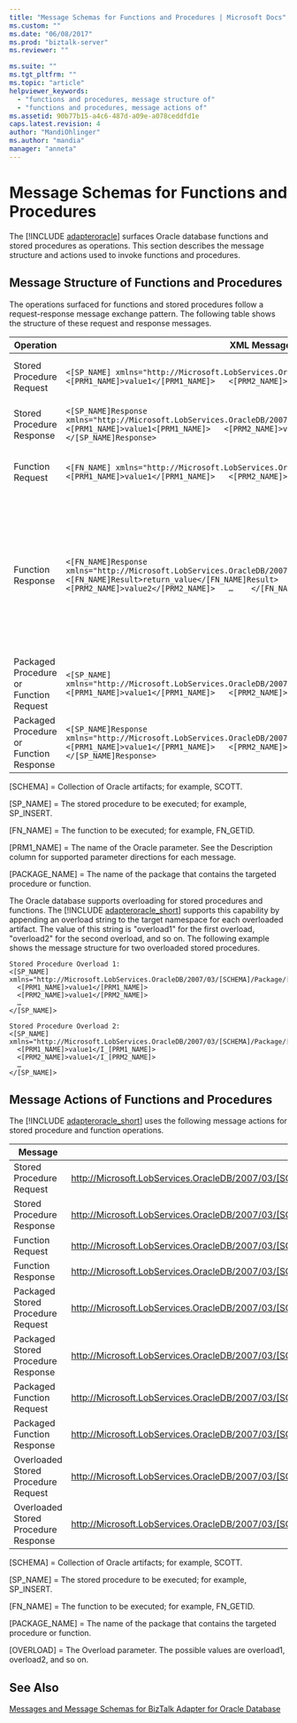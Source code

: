 ```yaml
---
title: "Message Schemas for Functions and Procedures | Microsoft Docs"
ms.custom: ""
ms.date: "06/08/2017"
ms.prod: "biztalk-server"
ms.reviewer: ""

ms.suite: ""
ms.tgt_pltfrm: ""
ms.topic: "article"
helpviewer_keywords: 
  - "functions and procedures, message structure of"
  - "functions and procedures, message actions of"
ms.assetid: 90b77b15-a4c6-487d-a09e-a078ceddfd1e
caps.latest.revision: 4
author: "MandiOhlinger"
ms.author: "mandia"
manager: "anneta"
---
```

# Message Schemas for Functions and Procedures
The [!INCLUDE [adapteroracle](../../includes/adapteroracle-md.md)] surfaces Oracle database functions and stored procedures as operations. This section describes the message structure and actions used to invoke functions and procedures.  

## Message Structure of Functions and Procedures  
 The operations surfaced for functions and stored procedures follow a request-response message exchange pattern. The following table shows the structure of these request and response messages.  

|Operation|XML Message|Description|  
|---------------|-----------------|-----------------|  
|Stored Procedure Request|`<[SP_NAME] xmlns="http://Microsoft.LobServices.OracleDB/2007/03/[SCHEMA]/Procedure">   <[PRM1_NAME]>value1</[PRM1_NAME]>   <[PRM2_NAME]>value2</[PRM2_NAME]>   … </[SP_NAME]>`|Supports Oracle IN and IN OUT parameters in the message body|  
|Stored Procedure Response|`<[SP_NAME]Response xmlns="http://Microsoft.LobServices.OracleDB/2007/03/[SCHEMA]/Procedure">   <[PRM1_NAME]>value1<[PRM1_NAME]>   <[PRM2_NAME]>value2</[PRM2_NAME]>   … </[SP_NAME]Response>`|Supports Oracle OUT and IN OUT parameters in the message body|  
|Function Request|`<[FN_NAME] xmlns="http://Microsoft.LobServices.OracleDB/2007/03/[SCHEMA]/Function">   <[PRM1_NAME]>value1</[PRM1_NAME]>   <[PRM2_NAME]>value2</[PRM2_NAME]>   … </[FN_NAME]>`|Supports Oracle IN and IN OUT parameters in the message body|  
|Function Response|`<[FN_NAME]Response xmlns="http://Microsoft.LobServices.OracleDB/2007/03/[SCHEMA]/Function">   <[FN_NAME]Result>return_value</[FN_NAME]Result>   <[PRM1_NAME]>value1</[PRM1_NAME]>   <[PRM2_NAME]>value2</[PRM2_NAME]>   …    </[FN_NAME]Response>`|Supports Oracle OUT and IN OUT parameters in the message body<br /><br /> - The function return value is returned in the \<[FN_NAME]Result\> element. This is the first element in the response message. It comes before any parameters.|  
|Packaged Procedure or Function Request|`<[SP_NAME] xmlns="http://Microsoft.LobServices.OracleDB/2007/03/[SCHEMA]/Package/[PACKAGE_NAME]">   <[PRM1_NAME]>value1</[PRM1_NAME]>   <[PRM2_NAME]>value2</[PRM2_NAME]>   … </[SP_NAME]>`|Same as Function or Stored Procedure|  
|Packaged Procedure or Function Response|`<[SP_NAME]Response xmlns="http://Microsoft.LobServices.OracleDB/2007/03/[SCHEMA]/Package/[PACKAGE_NAME]">   <[PRM1_NAME]>value1</[PRM1_NAME]>   <[PRM2_NAME]>value2</[PRM2_NAME]>   … </[SP_NAME]Response>`|Same as Function or Stored Procedure|  

 [SCHEMA] = Collection of Oracle artifacts; for example, SCOTT.  

 [SP_NAME] = The stored procedure to be executed; for example, SP_INSERT.  

 [FN_NAME] = The function to be executed; for example, FN_GETID.  

 [PRM1_NAME] = The name of the Oracle parameter. See the Description column for supported parameter directions for each message.  

 [PACKAGE_NAME] = The name of the package that contains the targeted procedure or function.  

 The Oracle database supports overloading for stored procedures and functions. The [!INCLUDE [adapteroracle_short](../../includes/adapteroracle-short-md.md)] supports this capability by appending an overload string to the target namespace for each overloaded artifact. The value of this string is "overload1" for the first overload, "overload2" for the second overload, and so on. The following example shows the message structure for two overloaded stored procedures.  

```  
Stored Procedure Overload 1:  
<[SP_NAME] xmlns="http://Microsoft.LobServices.OracleDB/2007/03/[SCHEMA]/Package/[PACKAGE_NAME]/[SP_NAME]/overload1">    
  <[PRM1_NAME]>value1</[PRM1_NAME]>  
  <[PRM2_NAME]>value1</[PRM2_NAME]>  
  …  
</[SP_NAME]>  

Stored Procedure Overload 2:  
<[SP_NAME] xmlns="http://Microsoft.LobServices.OracleDB/2007/03/[SCHEMA]/Package/[PACKAGE_NAME]/[SP_NAME]/overload2">    
  <[PRM1_NAME]>value1</I_[PRM1_NAME]>  
  <[PRM2_NAME]>value1</I_[PRM2_NAME]>  
  …  
</[SP_NAME]>  
```  

## Message Actions of Functions and Procedures  
 The [!INCLUDE [adapteroracle_short](../../includes/adapteroracle-short-md.md)] uses the following message actions for stored procedure and function operations.  


|               Message                |                                              Action                                              |                                          Example                                           |
|--------------------------------------|--------------------------------------------------------------------------------------------------|--------------------------------------------------------------------------------------------|
|       Stored Procedure Request       |            http://Microsoft.LobServices.OracleDB/2007/03/[SCHEMA]/Procedure/[SP_NAME]            |          http://Microsoft.LobServices.OracleDB/2007/03/SCOTT/Procedure/SP_INSERT           |
|      Stored Procedure Response       |       http://Microsoft.LobServices.OracleDB/2007/03/[SCHEMA]/Procedure/[SP_NAME]/response        |      http://Microsoft.LobServices.OracleDB/2007/03/SCOTT/Procedure/SP_INSERT/response      |
|           Function Request           |            http://Microsoft.LobServices.OracleDB/2007/03/[SCHEMA]/Function/[FN_NAME]             |           http://Microsoft.LobServices.OracleDB/2007/03/SCOTT/Function/FN_GETID            |
|          Function Response           |        http://Microsoft.LobServices.OracleDB/2007/03/[SCHEMA]/Function/[FN_NAME]/response        |       http://Microsoft.LobServices.OracleDB/2007/03/SCOTT/Function/FN_GETID/response       |
|  Packaged Stored Procedure Request   |     http://Microsoft.LobServices.OracleDB/2007/03/[SCHEMA]/Package/[PACKAGE_NAME]/[SP_NAME]      |       http://Microsoft.LobServices.OracleDB/2007/03/SCOTT/Package/CUSTOMER/SP_INSERT       |
|  Packaged Stored Procedure Response  | http://Microsoft.LobServices.OracleDB/2007/03/[SCHEMA]/Package/[PACKAGE_NAME]/[SP_NAME]/response |  http://Microsoft.LobServices.OracleDB/2007/03/SCOTT/Package/CUSTOMER/SP_INSERT/response   |
|      Packaged Function Request       |     http://Microsoft.LobServices.OracleDB/2007/03/[SCHEMA]/Package/[PACKAGE_NAME]/[FN_NAME]      |       http://Microsoft.LobServices.OracleDB/2007/03/SCOTT/Package/CUSTOMER/FN_GETID        |
|      Packaged Function Response      | http://Microsoft.LobServices.OracleDB/2007/03/[SCHEMA]/Package/[PACKAGE_NAME]/[FN_NAME]/response |   http://Microsoft.LobServices.OracleDB/2007/03/SCOTT/Package/CUSTOMER/FN_GETID/response   |
| Overloaded Stored Procedure Request  |      http://Microsoft.LobServices.OracleDB/2007/03/[SCHEMA]/Procedure/[SP_NAME]/[OVERLOAD]       |     http://Microsoft.LobServices.OracleDB/2007/03/SCOTT/Procedure/SP_INSERT/overload1      |
| Overloaded Stored Procedure Response |  http://Microsoft.LobServices.OracleDB/2007/03/[SCHEMA]/Procedure/[SP_NAME]/[OVERLOAD]/response  | http://Microsoft.LobServices.OracleDB/2007/03/SCOTT/Procedure/SP_INSERT/overload1/response |

 [SCHEMA] = Collection of Oracle artifacts; for example, SCOTT.  

 [SP_NAME] = The stored procedure to be executed; for example, SP_INSERT.  

 [FN_NAME] = The function to be executed; for example, FN_GETID.  

 [PACKAGE_NAME] = The name of the package that contains the targeted procedure or function.  

 [OVERLOAD] = The Overload parameter. The possible values are overload1, overload2, and so on.  

## See Also  
 [Messages and Message Schemas for BizTalk Adapter for Oracle Database](../../adapters-and-accelerators/adapter-oracle-database/messages-and-message-schemas-for-biztalk-adapter-for-oracle-database.md)
